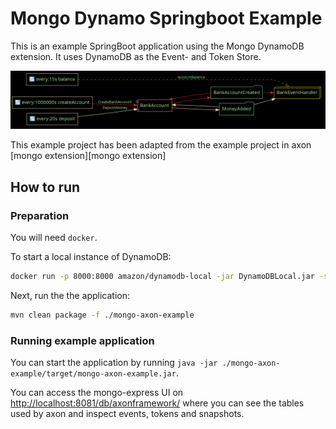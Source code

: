 # Mongo Dynamo Springboot Example

This is an example SpringBoot application using the Mongo DynamoDB extension. It uses DynamoDB as the Event- and Token Store.

![overview](application-overview.png)

This example project has been adapted from the example project in axon [mongo extension][mongo extension]

## How to run

### Preparation

You will need `docker`.

To start a local instance of DynamoDB: 

```bash
docker run -p 8000:8000 amazon/dynamodb-local -jar DynamoDBLocal.jar -sharedDb 
```

Next, run the the application:

```bash
mvn clean package -f ./mongo-axon-example
```

### Running example application

You can start the application by running `java -jar ./mongo-axon-example/target/mongo-axon-example.jar`.

You can access the mongo-express UI
on [http://localhost:8081/db/axonframework/](http://localhost:8081/db/axonframework/)
where you can see the tables used by axon and inspect events, tokens and snapshots.


 [mongo-extension]: https://github.com/AxonFramework/extension-mongo